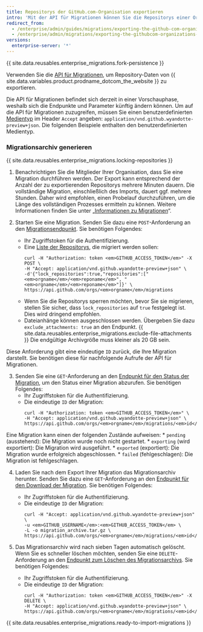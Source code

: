 ```yaml
---
title: Repositorys der GitHub.com-Organisation exportieren
intro: 'Mit der API für Migrationen können Sie die Repositorys einer Organisation exportieren. Nach dem Exportieren Ihrer Repositorys laden Sie das Migrationsarchiv herunter, das für den Importprozess verwendet wird.'
redirect_from:
  - /enterprise/admin/guides/migrations/exporting-the-github-com-organization-s-repositories
  - /enterprise/admin/migrations/exporting-the-githubcom-organizations-repositories
versions:
  enterprise-server: '*'
---
```


{{ site.data.reusables.enterprise_migrations.fork-persistence }}

Verwenden Sie die <a href="/rest/reference/migrations" class="dotcom-only">API für Migrationen</a>, um Repository-Daten von {{ site.data.variables.product.prodname_dotcom_the_website }} zu exportieren.

Die API für Migrationen befindet sich derzeit in einer Vorschauphase, weshalb sich die Endpunkte und Parameter künftig ändern können. Um auf die API für Migrationen zuzugreifen, müssen Sie einen benutzerdefinierten [Medientyp](/v3/media) im Header `Accept` angeben: `application/vnd.github.wyandotte-preview+json`. Die folgenden Beispiele enthalten den benutzerdefinierten Medientyp.

### Migrationsarchiv generieren

{{ site.data.reusables.enterprise_migrations.locking-repositories }}

1. Benachrichtigen Sie die Mitglieder Ihrer Organisation, dass Sie eine Migration durchführen werden. Der Export kann entsprechend der Anzahl der zu exportierenden Repositorys mehrere Minuten dauern. Die vollständige Migration, einschließlich des Imports, dauert ggf. mehrere Stunden. Daher wird empfohlen, einen Probelauf durchzuführen, um die Länge des vollständigen Prozesses ermitteln zu können. Weitere Informationen finden Sie unter „[Informationen zu Migrationen](/enterprise/admin/migrations/about-migrations#types-of-migrations)“.

2. Starten Sie eine Migration. Senden Sie dazu eine `POST`-Anforderung an den <a href="/rest/reference/migrations#start-an-organization-migration" class="dotcom-only">Migrationsendpunkt</a>. Sie benötigen Folgendes:
    * Ihr Zugriffstoken für die Authentifizierung.
    * Eine [Liste der Repositorys](/v3/repos/#list-organization-repositories), die migriert werden sollen:
      ```shell
      curl -H "Authorization: token <em>GITHUB_ACCESS_TOKEN</em>" -X POST \
      -H "Accept: application/vnd.github.wyandotte-preview+json" \
      -d'{"lock_repositories":true,"repositories":["<em>orgname</em>/<em>reponame</em>", "<em>orgname</em>/<em>reponame</em>"]}' \
      https://api.github.com/orgs/<em>orgname</em>/migrations
      ```
    *  Wenn Sie die Repositorys sperren möchten, bevor Sie sie migrieren, stellen Sie sicher, dass `lock_repositories` auf `true` festgelegt ist. Dies wird dringend empfohlen.
    * Dateianhänge können ausgeschlossen werden. Übergeben Sie dazu `exclude_attachments: true` an den Endpunkt. {{ site.data.reusables.enterprise_migrations.exclude-file-attachments }} Die endgültige Archivgröße muss kleiner als 20 GB sein.

  Diese Anforderung gibt eine eindeutige `ID` zurück, die Ihre Migration darstellt. Sie benötigen diese für nachfolgende Aufrufe der API für Migrationen.

3. Senden Sie eine `GET`-Anforderung an den <a href="/rest/reference/migrations#get-an-organization-migration-status" class="dotcom-only">Endpunkt für den Status der Migration</a>, um den Status einer Migration abzurufen. Sie benötigen Folgendes:
    * Ihr Zugriffstoken für die Authentifizierung.
    * Die eindeutige `ID` der Migration:
      ```shell
      curl -H "Authorization: token <em>GITHUB_ACCESS_TOKEN</em>" \
      -H "Accept: application/vnd.github.wyandotte-preview+json" \
      https://api.github.com/orgs/<em>orgname</em>/migrations/<em>id</em>
      ```

  Eine Migration kann einen der folgenden Zustände aufweisen:
    * `pending` (ausstehend): Die Migration wurde noch nicht gestartet.
    * `exporting` (wird exportiert): Die Migration wird ausgeführt.
    * `exported` (exportiert): Die Migration wurde erfolgreich abgeschlossen.
    * `failed` (fehlgeschlagen): Die Migration ist fehlgeschlagen.

4. Laden Sie nach dem Export Ihrer Migration das Migrationsarchiv herunter. Senden Sie dazu eine `GET`-Anforderung an den <a href="/rest/reference/migrations#download-an-organization-migration-archive" class="dotcom-only">Endpunkt für den Download der Migration</a>. Sie benötigen Folgendes:
    * Ihr Zugriffstoken für die Authentifizierung.
    * Die eindeutige `ID` der Migration:
      ```shell
      curl -H "Accept: application/vnd.github.wyandotte-preview+json" \
      -u <em>GITHUB_USERNAME</em>:<em>GITHUB_ACCESS_TOKEN</em> \
      -L -o migration_archive.tar.gz \
      https://api.github.com/orgs/<em>orgname</em>/migrations/<em>id</em>/archive
      ```

5. Das Migrationsarchiv wird nach sieben Tagen automatisch gelöscht. Wenn Sie es schneller löschen möchten, senden Sie eine `DELETE`-Anforderung an den <a href="/rest/reference/migrations#delete-an-organization-migration-archive" class="dotcom-only">Endpunkt zum Löschen des Migrationsarchivs</a>. Sie benötigen Folgendes:
    * Ihr Zugriffstoken für die Authentifizierung.
    * Die eindeutige `ID` der Migration:
      ```shell
      curl -H "Authorization: token <em>GITHUB_ACCESS_TOKEN</em>" -X DELETE \
      -H "Accept: application/vnd.github.wyandotte-preview+json" \
      https://api.github.com/orgs/<em>orgname</em>/migrations/<em>id</em>/archive
      ```
{{ site.data.reusables.enterprise_migrations.ready-to-import-migrations }}

